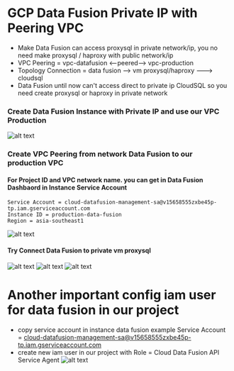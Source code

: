 # GCP Data Fusion Private IP with Peering VPC
- Make Data Fusion can access proxysql in private network/ip, you no need make proxysql / haproxy with public network/ip
- VPC Peering  = vpc-datafusion <--peered--> vpc-production
- Topology Connection = data fusion --> vm proxysql/haproxy ---> cloudsql
- Data Fusion until now can't access direct to private ip CloudSQL so you need create proxysql or haproxy in private network


### Create Data Fusion Instance with Private IP and use our VPC Production

![alt text](https://i.imgur.com/zXArtrw.png)

### Create VPC Peering from network Data Fusion to our production VPC
#### For Project ID and VPC network name. you can get in Data Fusion Dashbaord in Instance Service Account
```
Service Account = cloud-datafusion-management-sa@v15658555zxbe45p-tp.iam.gserviceaccount.com
Instance ID = production-data-fusion
Region = asia-southeast1
```
![alt text](https://i.imgur.com/96tzzVr.png)

#### Try Connect Data Fusion to private vm proxysql
![alt text](https://i.imgur.com/zTmXtrE.png)
![alt text](https://i.imgur.com/tCqHyCK.png)
![alt text](https://i.imgur.com/rkQQfLd.png)



# Another important config iam user for data fusion in our project
- copy service account in instance data fusion example Service Account = cloud-datafusion-management-sa@v15658555zxbe45p-tp.iam.gserviceaccount.com
- create new iam user in our project with Role = Cloud Data Fusion API Service Agent
![alt text](https://i.imgur.com/Z6M2lqY.png)


